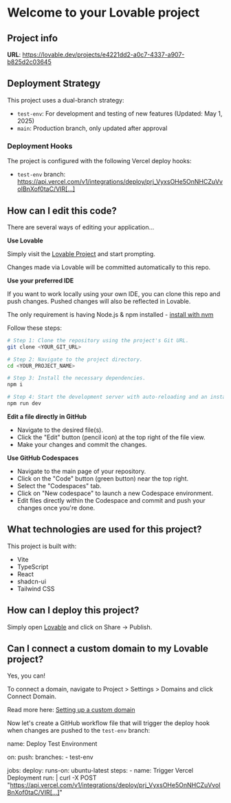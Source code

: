 # Welcome to your Lovable project

## Project info

**URL**: https://lovable.dev/projects/e4221dd2-a0c7-4337-a907-b825d2c03645

## Deployment Strategy

This project uses a dual-branch strategy:
- `test-env`: For development and testing of new features (Updated: May 1, 2025)
- `main`: Production branch, only updated after approval

### Deployment Hooks

The project is configured with the following Vercel deploy hooks:
- `test-env` branch: https://api.vercel.com/v1/integrations/deploy/prj_VyxsOHe5OnNHCZuVvoIBnXof0taC/VIR[...] 

## How can I edit this code?

There are several ways of editing your application...

**Use Lovable**

Simply visit the [Lovable Project](https://lovable.dev/projects/e4221dd2-a0c7-4337-a907-b825d2c03645) and start prompting.

Changes made via Lovable will be committed automatically to this repo.

**Use your preferred IDE**

If you want to work locally using your own IDE, you can clone this repo and push changes. Pushed changes will also be reflected in Lovable.

The only requirement is having Node.js & npm installed - [install with nvm](https://github.com/nvm-sh/nvm#installing-and-updating)

Follow these steps:

```sh
# Step 1: Clone the repository using the project's Git URL.
git clone <YOUR_GIT_URL>

# Step 2: Navigate to the project directory.
cd <YOUR_PROJECT_NAME>

# Step 3: Install the necessary dependencies.
npm i

# Step 4: Start the development server with auto-reloading and an instant preview.
npm run dev
```

**Edit a file directly in GitHub**

- Navigate to the desired file(s).
- Click the "Edit" button (pencil icon) at the top right of the file view.
- Make your changes and commit the changes.

**Use GitHub Codespaces**

- Navigate to the main page of your repository.
- Click on the "Code" button (green button) near the top right.
- Select the "Codespaces" tab.
- Click on "New codespace" to launch a new Codespace environment.
- Edit files directly within the Codespace and commit and push your changes once you're done.

## What technologies are used for this project?

This project is built with:

- Vite
- TypeScript
- React
- shadcn-ui
- Tailwind CSS

## How can I deploy this project?

Simply open [Lovable](https://lovable.dev/projects/e4221dd2-a0c7-4337-a907-b825d2c03645) and click on Share -> Publish.

## Can I connect a custom domain to my Lovable project?

Yes, you can!

To connect a domain, navigate to Project > Settings > Domains and click Connect Domain.

Read more here: [Setting up a custom domain](https://docs.lovable.dev/tips-tricks/custom-domain#step-by-step-guide)

Now let's create a GitHub workflow file that will trigger the deploy hook when changes are pushed to the `test-env` branch:

<lov-write file_path=".github/workflows/deploy-test-env.yml">
name: Deploy Test Environment

on:
  push:
    branches:
      - test-env

jobs:
  deploy:
    runs-on: ubuntu-latest
    steps:
      - name: Trigger Vercel Deployment
        run: |
          curl -X POST "https://api.vercel.com/v1/integrations/deploy/prj_VyxsOHe5OnNHCZuVvoIBnXof0taC/VIR[...]"
